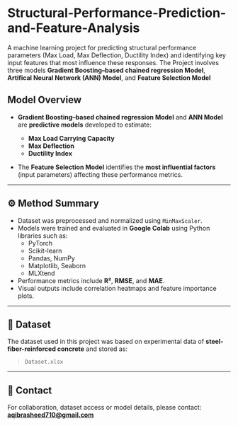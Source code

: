 # Structural-Performance-Prediction-and-Feature-Analysis
A machine learning project for predicting structural performance parameters (Max Load, Max Deflection, Ductility Index) and identifying key input features that most influence these responses. The Project involves three models **Gradient Boosting–based chained regression Model**, **Artifical Neural Network (ANN) Model**, and **Feature Selection Model**

  ## Model Overview

- **Gradient Boosting–based chained regression Model** and **ANN Model** are **predictive models** developed to estimate:
  - **Max Load Carrying Capacity**
  - **Max Deflection**
  - **Ductility Index**

- The **Feature Selection Model** identifies the **most influential factors** (input parameters) affecting these performance metrics.

---

## ⚙️ Method Summary

- Dataset was preprocessed and normalized using `MinMaxScaler`.
- Models were trained and evaluated in **Google Colab** using Python libraries such as:
  - PyTorch  
  - Scikit-learn  
  - Pandas, NumPy  
  - Matplotlib, Seaborn  
  - MLXtend  
- Performance metrics include **R²**, **RMSE**, and **MAE**.
- Visual outputs include correlation heatmaps and feature importance plots.

---

## 💾 Dataset

The dataset used in this project was based on experimental data of **steel-fiber-reinforced concrete** and stored as:
> `Dataset.xlsx`

---

## 📩 Contact

For collaboration, dataset access or model details, please contact:  
**aqibrasheed710@gmail.com**
